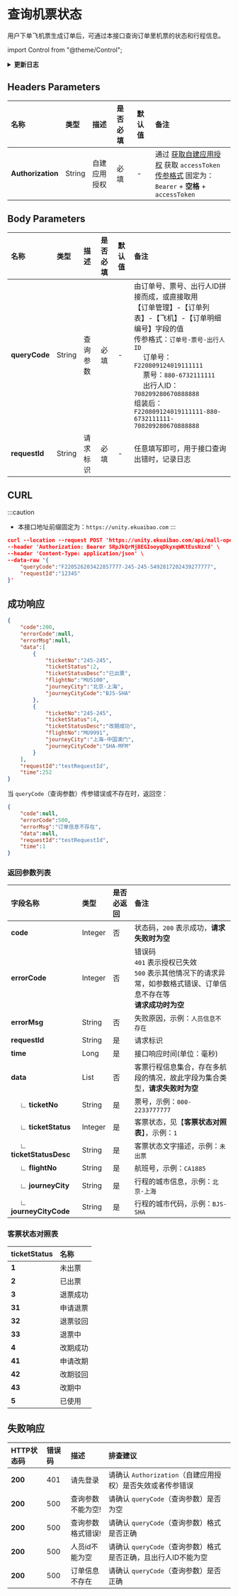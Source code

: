 # 查询机票状态
用户下单飞机票生成订单后，可通过本接口查询订单里机票的状态和行程信息。

import Control from "@theme/Control";

<Control
method="POST"
url="/api/mall-openapi/open-api/flight/ticket/journey/query"
/>

<details>
  <summary><b>更新日志</b></summary>
  <div>

  [**1.10.1**](/updateLog/update-log#1101) -> 🆕 新增了本接口。<br/>

  </div>
</details>

## Headers Parameters

| 名称 | 类型 | 描述 | 是否必填 | 默认值 | 备注 |
| :--- | :--- | :--- | :--- |:--- | :--- |
| **Authorization** | String | 自建应用授权 | 必填 | - | 通过 [获取自建应用授权](/docs/open-api/getting-started/platform-auth) 获取 `accessToken`<br/>[传参格式](/docs/open-api/mall/question-answer#问题一) 固定为：`Bearer` + **空格** + `accessToken` |

## Body Parameters

| 名称 | 类型 | 描述 | 是否必填 | 默认值 | 备注 |
| :--- | :--- | :--- | :--- |:--- | :--- |
| **queryCode** | String | 查询参数 | 必填 | - | 由订单号、票号、出行人ID拼接而成，或直接取用<br/>【订单管理】-【订单列表】-【飞机】-【订单明细编号】字段的值<br/>传参格式：`订单号-票号-出行人ID`<br/>&emsp; 订单号：`F220809124019111111`<br/>&emsp; 票号：`880-6732111111`<br/>&emsp; 出行人ID：`708209280670888888`<br/>组装后：`F220809124019111111-880-6732111111-708209280670888888` |
| **requestId** | String | 请求标识 | 必填 | - | 任意填写即可，用于接口查询出错时，记录日志 |

## CURL
:::caution
- 本接口地址前缀固定为：`https://unity.ekuaibao.com`
:::
```json
curl --location --request POST 'https://unity.ekuaibao.com/api/mall-openapi/open-api/flight/ticket/journey/query' \
--header 'Authorization: Bearer SRpJkQrMjBEGIooyqDkyxqWKtEusNzxd' \
--header 'Content-Type: application/json' \
--data-raw '{
    "queryCode":"F220526203422857777-245-245-5492817202439277777",
    "requestId":"12345"
}'
```

## 成功响应
```json
{
    "code":200,
    "errorCode":null,
    "errorMsg":null,
    "data":[
        {
            "ticketNo":"245-245",
            "ticketStatus":2,
            "ticketStatusDesc":"已出票",
            "flightNo":"MU5100",
            "journeyCity":"北京-上海",
            "journeyCityCode":"BJS-SHA"
        },
        {
            "ticketNo":"245-245",
            "ticketStatus":4,
            "ticketStatusDesc":"改期成功",
            "flightNo":"MU9991",
            "journeyCity":"上海-中国澳门",
            "journeyCityCode":"SHA-MFM"
        }
    ],
    "requestId":"testRequestId",
    "time":252
}
```

当 `queryCode`（查询参数）传参错误或不存在时，返回空：
```json
{
    "code":null,
    "errorCode":500,
    "errorMsg":"订单信息不存在",
    "data":null,
    "requestId":"testRequestId",
    "time":1
}
```

### 返回参数列表
| 字段名称 | 类型 | 是否必返回 | 备注 |
| :--- | :--- | :--- | :--- |
| **code**      | Integer | 否 | 状态码，`200` 表示成功，**请求失败时为空** |
| **errorCode** | Integer | 否 | 错误码<br/>`401` 表示授权已失效<br/>`500` 表示其他情况下的请求异常，如参数格式错误、订单信息不存在等<br/>**请求成功时为空** |
| **errorMsg**  | String  | 否 | 失败原因，示例：`人员信息不存在` |
| **requestId** | String  | 是 | 请求标识 |
| **time**      | Long    | 是 | 接口响应时间(单位：毫秒) |
| **data**      | List | 否 | 客票行程信息集合，存在多航段的情况，故此字段为集合类型，**请求失败时为空** |
| **&emsp; ∟ ticketNo**         | String  | 是 | 票号，示例：`000-2233777777` |
| **&emsp; ∟ ticketStatus**     | Integer | 是 | 客票状态，见【**客票状态对照表**】，示例：`1` |
| **&emsp; ∟ ticketStatusDesc** | String  | 是 | 客票状态文字描述，示例：`未出票` |
| **&emsp; ∟ flightNo**         | String  | 是 | 航班号，示例：`CA1885` |
| **&emsp; ∟ journeyCity**      | String  | 是 | 行程的城市信息，示例：`北京-上海` |
| **&emsp; ∟ journeyCityCode**  | String  | 是 | 行程的城市代码，示例：`BJS-SHA` |

### 客票状态对照表
| ticketStatus | 名称 |
| :--- | :--- |
| **1**  | 未出票   | 
| **2**  | 已出票   | 
| **3**  | 退票成功 | 
| **31** | 申请退票 |
| **32** | 退票驳回 |
| **33** | 退票中   |
| **4**  | 改期成功 |
| **41** | 申请改期 |
| **42** | 改期驳回 |
| **43** | 改期中   |
| **5**  | 已使用   |

## 失败响应

| HTTP状态码 | 错误码 | 描述 | 排查建议 |
| :--- | :--- | :--- | :--- |
| **200** | 401 | 请先登录 | 请确认 `Authorization`（自建应用授权）是否失效或者传参错误 |
| **200** | 500 | 查询参数不能为空! | 请确认 `queryCode`（查询参数）是否为空 |
| **200** | 500 | 查询参数格式错误! | 请确认 `queryCode`（查询参数）格式是否正确 |
| **200** | 500 | 人员id不能为空 | 请确认 `queryCode`（查询参数）格式是否正确，且出行人ID不能为空 |
| **200** | 500 | 订单信息不存在 | 请确认 `queryCode`（查询参数）是否正确 |
